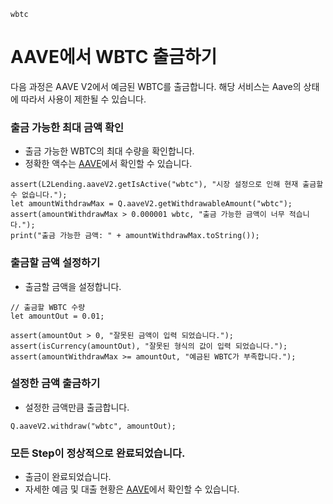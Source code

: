 ```meta-Currency
wbtc
```

# AAVE에서 WBTC 출금하기

다음 과정은 AAVE V2에서 예금된 WBTC를 출금합니다. 해당 서비스는 Aave의 상태에 따라서 사용이 제한될 수 있습니다.

### 출금 가능한 최대 금액 확인

- 출금 가능한 WBTC의 최대 수량을 확인합니다.
- 정확한 액수는 [AAVE](https://app.aave.com/#/dashboard)에서 확인할 수 있습니다.

```output-Dynamic
assert(L2Lending.aaveV2.getIsActive("wbtc"), "시장 설정으로 인해 현재 출금할 수 없습니다.");
let amountWithdrawMax = Q.aaveV2.getWithdrawableAmount("wbtc");
assert(amountWithdrawMax > 0.000001 wbtc, "출금 가능한 금액이 너무 적습니다.");
print("출금 가능한 금액: " + amountWithdrawMax.toString());
```

### 출금할 금액 설정하기

- 출금할 금액을 설정합니다.

```input WBTC
// 출금할 WBTC 수량
let amountOut = 0.01;
```

```input-Verify
assert(amountOut > 0, "잘못된 금액이 입력 되었습니다.");
assert(isCurrency(amountOut), "잘못된 형식의 값이 입력 되었습니다.");
assert(amountWithdrawMax >= amountOut, "예금된 WBTC가 부족합니다.");
```

### 설정한 금액 출금하기

- 설정한 금액만큼 출금합니다.

```taster
Q.aaveV2.withdraw("wbtc", amountOut);
```

### 모든 Step이 정상적으로 완료되었습니다.

- 출금이 완료되었습니다.
- 자세한 예금 및 대출 현황은 [AAVE](https://app.aave.com/#/dashboard)에서 확인할 수 있습니다.
